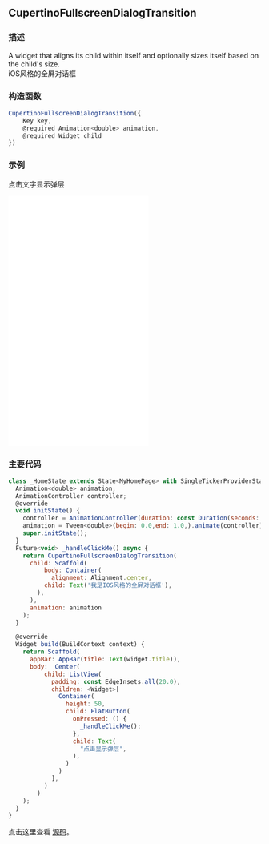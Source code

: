 ## CupertinoFullscreenDialogTransition

### 描述
A widget that aligns its child within itself and optionally sizes itself based on the child's size.  
iOS风格的全屏对话框

### 构造函数
```javascript
CupertinoFullscreenDialogTransition({
	Key key,
	@required Animation<double> animation,
	@required Widget child
})
```


### 示例  
点击文字显示弹层
<iframe src="./web/index.html" width="280px" height="500px" frameborder="0" scrolling="no"></iframe>

### 主要代码
```javascript
class _HomeState extends State<MyHomePage> with SingleTickerProviderStateMixin{
  Animation<double> animation;
  AnimationController controller;
  @override
  void initState() {
    controller = AnimationController(duration: const Duration(seconds: 2), vsync: this);
    animation = Tween<double>(begin: 0.0,end: 1.0,).animate(controller);
    super.initState();
  }
  Future<void> _handleClickMe() async {
    return CupertinoFullscreenDialogTransition(
      child: Scaffold(
          body: Container(
            alignment: Alignment.center,
          child: Text('我是IOS风格的全屏对话框'),
        ),
      ), 
      animation: animation
    );
  }

  @override
  Widget build(BuildContext context) {
    return Scaffold(
      appBar: AppBar(title: Text(widget.title)),
      body:  Center(
          child: ListView(
            padding: const EdgeInsets.all(20.0),
            children: <Widget>[
              Container(
                height: 50,
                child: FlatButton(
                  onPressed: () {
                    _handleClickMe();
                  },
                  child: Text(
                    "点击显示弹层",
                  ),
                )
              )
            ],
          )
        )
    );
  }
}
```

点击这里查看 [源码](./web/main.dart)。

